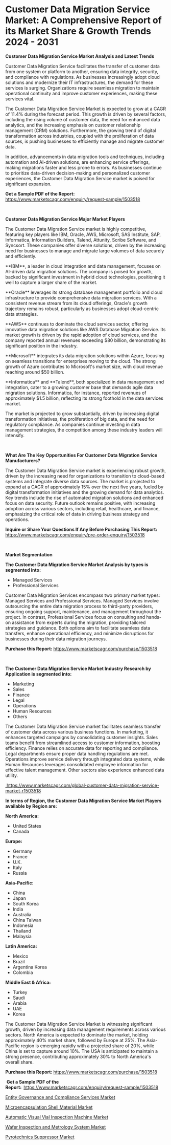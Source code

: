 <p><h1>Customer Data Migration Service Market: A Comprehensive Report of its Market Share & Growth Trends 2024 - 2031</h1></p><p><strong>Customer Data Migration Service Market Analysis and Latest Trends</strong></p>
<p><p>Customer Data Migration Service facilitates the transfer of customer data from one system or platform to another, ensuring data integrity, security, and compliance with regulations. As businesses increasingly adopt cloud solutions and modernize their IT infrastructures, the demand for these services is surging. Organizations require seamless migration to maintain operational continuity and improve customer experiences, making these services vital.</p><p>The Customer Data Migration Service Market is expected to grow at a CAGR of 11.4% during the forecast period. This growth is driven by several factors, including the rising volume of customer data, the need for enhanced data analytics, and the increasing emphasis on customer relationship management (CRM) solutions. Furthermore, the growing trend of digital transformation across industries, coupled with the proliferation of data sources, is pushing businesses to efficiently manage and migrate customer data. </p><p>In addition, advancements in data migration tools and techniques, including automation and AI-driven solutions, are enhancing service offerings, making migrations faster and less prone to errors. As businesses continue to prioritize data-driven decision-making and personalized customer experiences, the Customer Data Migration Service market is poised for significant expansion.</p></p>
<p><strong>Get a Sample PDF of the Report:&nbsp;</strong> <a href="https://www.marketscagr.com/enquiry/request-sample/1503518?utm_campaign=1097&utm_medium=2&utm_source=Github&utm_content=ia&utm_term=08122024&utm_id=customer-data-migration-service">https://www.marketscagr.com/enquiry/request-sample/1503518</a></p>
<p>&nbsp;</p>
<p><strong>Customer Data Migration Service Major Market Players</strong></p>
<p><p>The Customer Data Migration Service market is highly competitive, featuring key players like IBM, Oracle, AWS, Microsoft, SAS Institute, SAP, Informatica, Information Builders, Talend, Attunity, Scribe Software, and Syncsort. These companies offer diverse solutions, driven by the increasing need for businesses to manage and migrate large volumes of data securely and efficiently.</p><p>**IBM**, a leader in cloud integration and data management, focuses on AI-driven data migration solutions. The company is poised for growth, backed by significant investment in hybrid cloud technologies, positioning it well to capture a larger share of the market.</p><p>**Oracle** leverages its strong database management portfolio and cloud infrastructure to provide comprehensive data migration services. With a consistent revenue stream from its cloud offerings, Oracle's growth trajectory remains robust, particularly as businesses adopt cloud-centric data strategies.</p><p>**AWS** continues to dominate the cloud services sector, offering innovative data migration solutions like AWS Database Migration Service. Its market growth is driven by the rapid adoption of cloud services, and the company reported annual revenues exceeding $80 billion, demonstrating its significant position in the industry.</p><p>**Microsoft** integrates its data migration solutions within Azure, focusing on seamless transitions for enterprises moving to the cloud. The strong growth of Azure contributes to Microsoft's market size, with cloud revenue reaching around $50 billion.</p><p>**Informatica** and **Talend**, both specialized in data management and integration, cater to a growing customer base that demands agile data migration solutions. Informatica, for instance, reported revenues of approximately $1.5 billion, reflecting its strong foothold in the data services market.</p><p>The market is projected to grow substantially, driven by increasing digital transformation initiatives, the proliferation of big data, and the need for regulatory compliance. As companies continue investing in data management strategies, the competition among these industry leaders will intensify.</p></p>
<p>&nbsp;</p>
<p><strong>What Are The Key Opportunities For Customer Data Migration Service Manufacturers?</strong></p>
<p><p>The Customer Data Migration Service market is experiencing robust growth, driven by the increasing need for organizations to transition to cloud-based systems and integrate diverse data sources. The market is projected to expand at a CAGR of approximately 15% over the next five years, fueled by digital transformation initiatives and the growing demand for data analytics. Key trends include the rise of automated migration solutions and enhanced focus on data security. Future outlook remains positive, with increasing adoption across various sectors, including retail, healthcare, and finance, emphasizing the critical role of data in driving business strategy and operations.</p></p>
<p><strong>Inquire or Share Your Questions If Any Before Purchasing This Report:</strong> <a href="https://www.marketscagr.com/enquiry/pre-order-enquiry/1503518?utm_campaign=1097&utm_medium=2&utm_source=Github&utm_content=ia&utm_term=08122024&utm_id=customer-data-migration-service">https://www.marketscagr.com/enquiry/pre-order-enquiry/1503518</a></p>
<p>&nbsp;</p>
<p><strong>Market Segmentation</strong></p>
<p><strong>The Customer Data Migration Service Market Analysis by types is segmented into:</strong></p>
<p><ul><li>Managed Services</li><li>Professional Services</li></ul></p>
<p><p>Customer Data Migration Services encompass two primary market types: Managed Services and Professional Services. Managed Services involve outsourcing the entire data migration process to third-party providers, ensuring ongoing support, maintenance, and management throughout the project. In contrast, Professional Services focus on consulting and hands-on assistance from experts during the migration, providing tailored strategies and guidance. Both options aim to facilitate seamless data transfers, enhance operational efficiency, and minimize disruptions for businesses during their data migration journeys.</p></p>
<p><strong>Purchase this Report:&nbsp;</strong><a href="https://www.marketscagr.com/purchase/1503518?utm_campaign=1097&utm_medium=2&utm_source=Github&utm_content=ia&utm_term=08122024&utm_id=customer-data-migration-service">https://www.marketscagr.com/purchase/1503518</a></p>
<p>&nbsp;</p>
<p><strong>The Customer Data Migration Service Market Industry Research by Application is segmented into:</strong></p>
<p><ul><li>Marketing</li><li>Sales</li><li>Finance</li><li>Legal</li><li>Operations</li><li>Human Resources</li><li>Others</li></ul></p>
<p><p>The Customer Data Migration Service market facilitates seamless transfer of customer data across various business functions. In marketing, it enhances targeted campaigns by consolidating customer insights. Sales teams benefit from streamlined access to customer information, boosting efficiency. Finance relies on accurate data for reporting and compliance. Legal departments ensure proper data handling regulations are met. Operations improve service delivery through integrated data systems, while Human Resources leverages consolidated employee information for effective talent management. Other sectors also experience enhanced data utility.</p></p>
<p><a href="https://www.marketscagr.com/global-customer-data-migration-service-market-r1503518?utm_campaign=1097&utm_medium=2&utm_source=Github&utm_content=ia&utm_term=08122024&utm_id=customer-data-migration-service">&nbsp;https://www.marketscagr.com/global-customer-data-migration-service-market-r1503518</a></p>
<p><strong>In terms of Region, the Customer Data Migration Service Market Players available by Region are:</strong></p>
<p>
    <p> <strong> North America: </strong>
        <ul>
            <li>United States</li>
            <li>Canada</li>
        </ul>
        </p> 
    <p> <strong> Europe: </strong>
        <ul>
            <li>Germany</li>
            <li>France</li>
            <li>U.K.</li>
            <li>Italy</li>
            <li>Russia</li>
        </ul>
        </p> 
    <p> <strong> Asia-Pacific: </strong>
        <ul>
            <li>China</li>
            <li>Japan</li>
            <li>South Korea</li>
            <li>India</li>
            <li>Australia</li>
            <li>China Taiwan</li>
            <li>Indonesia</li>
            <li>Thailand</li>
            <li>Malaysia</li>
        </ul>
        </p> 
    <p> <strong> Latin America: </strong>
        <ul>
            <li>Mexico</li>
            <li>Brazil</li>
            <li>Argentina Korea</li>
            <li>Colombia</li>
        </ul>
        </p> 
    <p> <strong> Middle East & Africa: </strong>
        <ul>
            <li>Turkey</li>
            <li>Saudi</li>
            <li>Arabia</li>
            <li>UAE</li>
            <li>Korea</li>
        </ul>
    </p>
    </p>
<p><p>The Customer Data Migration Service Market is witnessing significant growth, driven by increasing data management requirements across various sectors. North America is expected to dominate the market, holding approximately 40% market share, followed by Europe at 25%. The Asia-Pacific region is emerging rapidly with a projected share of 20%, while China is set to capture around 10%. The USA is anticipated to maintain a strong presence, contributing approximately 30% to North America's overall share.</p></p>
<p><strong>Purchase this Report: </strong><a href="https://www.marketscagr.com/purchase/1503518?utm_campaign=1097&utm_medium=2&utm_source=Github&utm_content=ia&utm_term=08122024&utm_id=customer-data-migration-service">https://www.marketscagr.com/purchase/1503518</a></p>
<p>&nbsp;<strong>Get a Sample PDF of the Report:&nbsp;&nbsp;</strong><a href="https://www.marketscagr.com/enquiry/request-sample/1503518?utm_campaign=1097&utm_medium=2&utm_source=Github&utm_content=ia&utm_term=08122024&utm_id=customer-data-migration-service">https://www.marketscagr.com/enquiry/request-sample/1503518</a></p>
<p><strong></strong></p>
<p><p><a href="https://www.linkedin.com/pulse/entity-governance-compliance-services-market-global-share-8mvqf?utm_campaign=1097&utm_medium=2&utm_source=Github&utm_content=ia&utm_term=08122024&utm_id=customer-data-migration-service">Entity Governance and Compliance Services Market</a></p><p><a href="https://github.com/yoshih12/Market-Research-Report-List-4/blob/main/microencapsulation-shell-material-market.md?utm_campaign=1097&utm_medium=2&utm_source=Github&utm_content=ia&utm_term=08122024&utm_id=customer-data-migration-service">Microencapsulation Shell Material Market</a></p><p><a href="https://www.linkedin.com/pulse/automatic-visual-vial-inspection-machine-market-trends-oxipc?utm_campaign=1097&utm_medium=2&utm_source=Github&utm_content=ia&utm_term=08122024&utm_id=customer-data-migration-service">Automatic Visual Vial Inspection Machine Market</a></p><p><a href="https://www.linkedin.com/pulse/in-depth-understanding-wafer-inspection-metrology-system-h4x3c?utm_campaign=1097&utm_medium=2&utm_source=Github&utm_content=ia&utm_term=08122024&utm_id=customer-data-migration-service">Wafer Inspection and Metrology System Market</a></p><p><a href="https://www.linkedin.com/pulse/projected-growth-pyrotechnics-suppressor-market-key-forces-wk6nc?utm_campaign=1097&utm_medium=2&utm_source=Github&utm_content=ia&utm_term=08122024&utm_id=customer-data-migration-service">Pyrotechnics Suppressor Market</a></p></p>